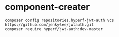 # component-creater

```
composer config repositories.hyperf-jwt-auth vcs https://github.com/jenkylee/jwtauth.git
composer require hyperf/jwt-auth:dev-master
```
